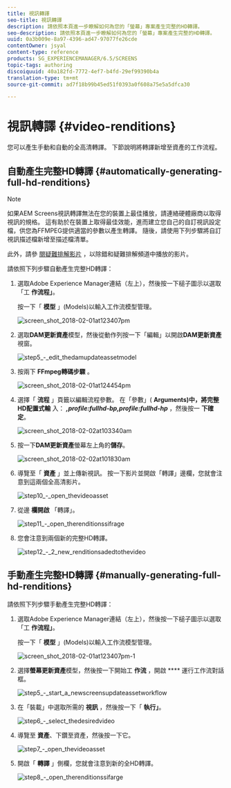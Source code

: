 ```yaml
---
title: 視訊轉譯
seo-title: 視訊轉譯
description: 請依照本頁進一步瞭解如何為您的「螢幕」專案產生完整的HD轉譯。
seo-description: 請依照本頁進一步瞭解如何為您的「螢幕」專案產生完整的HD轉譯。
uuid: 0a3b009e-8a97-4396-ad47-97077fe26cde
contentOwner: jsyal
content-type: reference
products: SG_EXPERIENCEMANAGER/6.5/SCREENS
topic-tags: authoring
discoiquuid: 40a182fd-7772-4ef7-b4fd-29ef99390b4a
translation-type: tm+mt
source-git-commit: ad7f18b99b45ed51f0393a0f608a75e5a5dfca30

---
```



# 視訊轉譯 {#video-renditions}

您可以產生手動和自動的全高清轉譯。 下節說明將轉譯新增至資產的工作流程。

## 自動產生完整HD轉譯 {#automatically-generating-full-hd-renditions}

>[!NOTE]
>
>如果AEM Screens視訊轉譯無法在您的裝置上最佳播放，請連絡硬體廠商以取得視訊的規格。 這有助於在裝置上取得最佳效能，進而建立您自己的自訂視訊設定檔，供您為FFMPEG提供適當的參數以產生轉譯。 隨後，請使用下列步驟將自訂視訊描述檔新增至描述檔清單。
>
>此外，請參 [閱疑難排解影片](troubleshoot-videos.md) ，以除錯和疑難排解頻道中播放的影片。

請依照下列步驟自動產生完整HD轉譯：

1. 選取Adobe Experience Manager連結（左上），然後按一下槌子圖示以選取「工 **作流程」**。

   按一下「 **模型** 」(Models)以輸入工作流模型管理。

   ![screen_shot_2018-02-01at123407pm](assets/screen_shot_2018-02-01at123407pm.png)

1. 選取**DAM更新資產**模型，然後從動作列按一下「編輯」以開啟**DAM更新資產**視窗。

   ![step5_-_edit_thedamupdateassetmodel](assets/step5_-_edit_thedamupdateassetmodel.png)

1. 按兩下 **FFmpeg轉碼步驟** 。

   ![screen_shot_2018-02-01at124454pm](assets/screen_shot_2018-02-01at124454pm.png)

1. 選擇「 **流程** 」頁籤以編輯流程參數。 在「參數」( **Arguments)中，將完整HD配置式輸** 入： ***,profile:fullhd-bp,profile:fullhd-hp*** ，然後按一 **下確定**。

   ![screen_shot_2018-02-02at103340am](assets/screen_shot_2018-02-02at103340am.png)

1. 按一下**DAM更新資產**螢幕左上角的**儲存**。

   ![screen_shot_2018-02-02at101830am](assets/screen_shot_2018-02-02at101830am.png)

1. 導覽至「 **資產** 」並上傳新視訊。 按一下影片並開啟「轉譯」邊欄，您就會注意到這兩個全高清影片。

   ![step10_-_open_thevideoasset](assets/step10_-_open_thevideoasset.png)

1. 從邊 **欄開啟** 「轉譯」。

   ![step11_-_open_therenditionssifrage](assets/step11_-_open_therenditionssiderail.png)

1. 您會注意到兩個新的完整HD轉譯。

   ![step12_-_2_new_renditionsadedtothevideo](assets/step12_-_2_new_renditionsareaddedtothevideo.png)

## 手動產生完整HD轉譯 {#manually-generating-full-hd-renditions}

請依照下列步驟手動產生完整HD轉譯：

1. 選取Adobe Experience Manager連結（左上），然後按一下槌子圖示以選取「工 **作流程」**。

   按一下「 **模型** 」(Models)以輸入工作流模型管理。

   ![screen_shot_2018-02-01at123407pm-1](assets/screen_shot_2018-02-01at123407pm-1.png)

1. 選擇**螢幕更新資產**模型，然後按一下開始工 **作流** ，開啟 **** 運行工作流對話框。

   ![step5_-_start_a_newscreensupdateassetworkflow](assets/step5_-_start_a_newscreensupdateassetworkflow.png)

1. 在「裝載」中選取所需的 **視訊** ，然後按一下「 **執行」**。

   ![step6_-_select_thedesiredvideo](assets/step6_-_select_thedesiredvideo.png)

1. 導覽至 **資產**、下鑽至資產，然後按一下它。

   ![step7_-_open_thevideoasset](assets/step7_-_open_thevideoasset.png)

1. 開啟「 **轉譯** 」側欄，您就會注意到新的全HD轉譯。

   ![step8_-_open_therenditionssifarge](assets/step8_-_open_therenditionssiderail.png)

